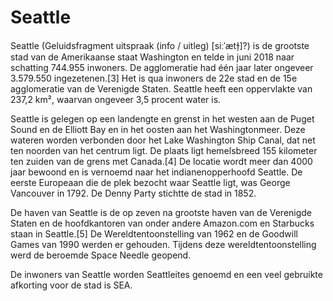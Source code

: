 # Seattle

Seattle (Geluidsfragment uitspraak (info / uitleg) [siːˈætɫ̩]?) is de grootste stad van de Amerikaanse staat Washington en telde in juni 2018 naar schatting 744.955 inwoners. De agglomeratie had één jaar later ongeveer 3.579.550 ingezetenen.[3] Het is qua inwoners de 22e stad en de 15e agglomeratie van de Verenigde Staten. Seattle heeft een oppervlakte van 237,2 km², waarvan ongeveer 3,5 procent water is.

Seattle is gelegen op een landengte en grenst in het westen aan de Puget Sound en de Elliott Bay en in het oosten aan het Washingtonmeer. Deze wateren worden verbonden door het Lake Washington Ship Canal, dat net ten noorden van het centrum ligt. De plaats ligt hemelsbreed 155 kilometer ten zuiden van de grens met Canada.[4] De locatie wordt meer dan 4000 jaar bewoond en is vernoemd naar het indianenopperhoofd Seattle. De eerste Europeaan die de plek bezocht waar Seattle ligt, was George Vancouver in 1792. De Denny Party stichtte de stad in 1852.

De haven van Seattle is de op zeven na grootste haven van de Verenigde Staten en de hoofdkantoren van onder andere Amazon.com en Starbucks staan in Seattle.[5] De Wereldtentoonstelling van 1962 en de Goodwill Games van 1990 werden er gehouden. Tijdens deze wereldtentoonstelling werd de beroemde Space Needle geopend.

De inwoners van Seattle worden Seattleites genoemd en een veel gebruikte afkorting voor de stad is SEA.

<!---
cspell:words Seattleites Washingtonmeer Puget Ship Canal
cspell:ignore siːˈætɫ̩
-->
